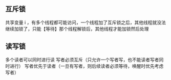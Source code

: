 ## 互斥锁
共享变量 i ，有多个线程都可能访问，一个线程加了互斥锁之后，其他线程就没法继续加锁了，只能【等待】那个线程解锁后，其他线程才能加锁然后处理

## 读写锁
多个读者可以同时进行读
写者必须互斥（只允许一个写者写，也不能读者写者同时进行）
写者优先于读者（一旦有写者，则后续读者必须等待，唤醒时优先考虑写者）